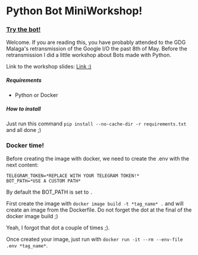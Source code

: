 # Python Bot MiniWorkshop!

### [Try the bot!](https://t.me/gdgio_bot)

Welcome. If you are reading this, you have probably attended to the
GDG Malaga's retransmission of the Google I/O the past
8th of May. Before the retransmission I did a little workshop about
Bots made with Python.

Link to the workshop slides: [Link :)](https://drive.google.com/open?id=1gf2X7STMCPofyAqK8nyVi1O4cRwkL8VTXPK1jjdIEMo)

##### Requirements
- Python or Docker

##### How to install
Just run this command ` pip install --no-cache-dir -r requirements.txt ` and all done ;)

### Docker time!
Before creating the image with docker, we need to create the
.env with the next content:
```
TELEGRAM_TOKEN=*REPLACE WITH YOUR TELEGRAM TOKEN!*
BOT_PATH=*USE A CUSTOM PATH*
```

By default the BOT_PATH is set to `.`

First create the image with `docker image build -t *tag_name* .`
 and will create an image from the Dockerfile.
 Do not forget the dot at the final of the docker image build ;)

 Yeah, I forgot that dot a couple of times ;).

Once created your image, just run with
`docker run -it --rm --env-file .env *tag_name*`.


